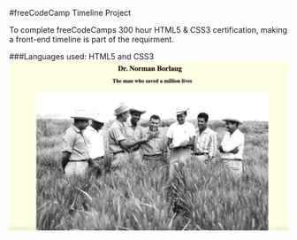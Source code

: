 #freeCodeCamp Timeline Project

To complete freeCodeCamps 300 hour HTML5 & CSS3 certification, making a front-end timeline is part of the requirment. 

###Languages used: 
 HTML5 and CSS3
![Screenshot](timeline.png)
